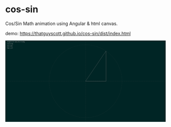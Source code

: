# cos-sin
Cos/Sin Math animation using Angular & html canvas.

demo: https://thatguyscott.github.io/cos-sin/dist/index.html

![Demo img](demo.png)

